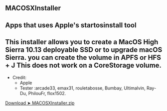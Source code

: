## MACOSXInstaller

## Apps that uses Apple's startosinstall tool

## This installer allows you to create a MacOS High Sierra 10.13 deployable SSD or to upgrade macOS Sierra. you can create the volume in APFS or HFS + J This does not work on a CoreStorage volume.

 
* Credit:
   - Apple 
   - Tester :arcade33, emax31, rouletabosse, Bumbay, Ultimalvin, Ray-Du, PhilouFr, flox1502.


[Download ➤ MACOSXInstaller.zip](https://github.com/chris1111/MACOSXInstaller/releases/tag/V1)
